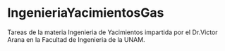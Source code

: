 # IngenieriaYacimientosGas
Tareas de la materia Ingenieria de Yacimientos impartida por el Dr.Victor Arana en la Facultad de Ingenieria de la UNAM.
